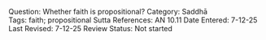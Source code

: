 Question: Whether faith is propositional?
Category: Saddhā    
Tags: faith; propositional
Sutta References: AN 10.11
Date Entered: 7-12-25
Last Revised: 7-12-25
Review Status: Not started